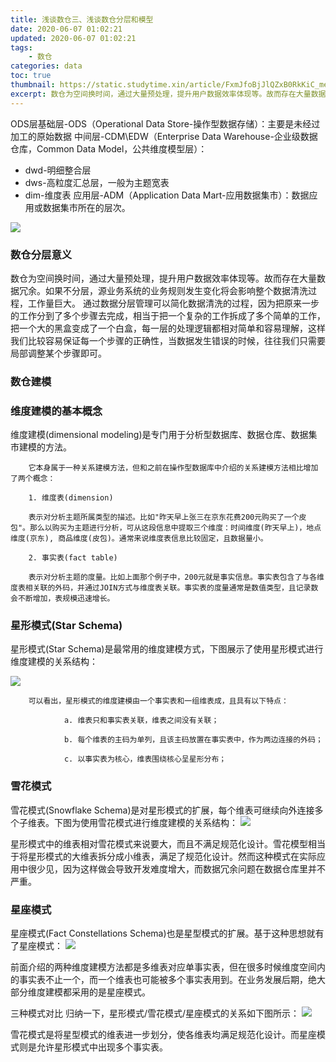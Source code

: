 ```yaml
---
title: 浅谈数仓三、浅谈数仓分层和模型
date: 2020-06-07 01:02:21
updated: 2020-06-07 01:02:21
tags: 
    - 数仓
categories: data
toc: true
thumbnail: https://static.studytime.xin/article/FxmJfoBjJlQZxB0RkKiC_meitu_2.jpg
excerpt: 数仓为空间换时间，通过大量预处理，提升用户数据效率体现等。故而存在大量数据冗余。如果不分层，源业务系统的业务规则发生变化将会影响整个数据清洗过程，工作量巨大。通过数据分层管理可以简化数据清洗的过程，因为把原来一步的工作分到了多个步骤去完成，相当于把一个复杂的工作拆成了多个简单的工作，把一个大的黑盒变成了一个白盒，每一层的处理逻辑都相对简单和容易理解，这样我们比较容易保证每一个步骤的正确性，当数据发生错误的时候，往往我们只需要局部调整某个步骤即可。
---
```


ODS层基础层-ODS（Operational Data Store-操作型数据存储）：主要是未经过加⼯的原始数据
中间层-CDM\EDW（Enterprise Data Warehouse-企业级数据仓库，Common Data Model，公共维度模型层）：
- dwd-明细整合层
- dws-⾼粒度汇总层，⼀般为主题宽表
- dim-维度表
应⽤层-ADM（Application Data Mart-应⽤数据集市）：数据应⽤或数据集市所在的层次。

![](https://static.studytime.xin/article/20200606193853.png)

### 数仓分层意义
数仓为空间换时间，通过大量预处理，提升用户数据效率体现等。故而存在大量数据冗余。如果不分层，源业务系统的业务规则发生变化将会影响整个数据清洗过程，工作量巨大。
通过数据分层管理可以简化数据清洗的过程，因为把原来一步的工作分到了多个步骤去完成，相当于把一个复杂的工作拆成了多个简单的工作，把一个大的黑盒变成了一个白盒，每一层的处理逻辑都相对简单和容易理解，这样我们比较容易保证每一个步骤的正确性，当数据发生错误的时候，往往我们只需要局部调整某个步骤即可。

### 数仓建模

### 维度建模的基本概念
维度建模(dimensional modeling)是专门用于分析型数据库、数据仓库、数据集市建模的方法。

        它本身属于一种关系建模方法，但和之前在操作型数据库中介绍的关系建模方法相比增加了两个概念：

        1. 维度表(dimension)

        表示对分析主题所属类型的描述。比如"昨天早上张三在京东花费200元购买了一个皮包"。那么以购买为主题进行分析，可从这段信息中提取三个维度：时间维度(昨天早上)，地点维度(京东), 商品维度(皮包)。通常来说维度表信息比较固定，且数据量小。

        2. 事实表(fact table)

        表示对分析主题的度量。比如上面那个例子中，200元就是事实信息。事实表包含了与各维度表相关联的外码，并通过JOIN方式与维度表关联。事实表的度量通常是数值类型，且记录数会不断增加，表规模迅速增长。
        
        
### 星形模式(Star Schema)
星形模式(Star Schema)是最常用的维度建模方式，下图展示了使用星形模式进行维度建模的关系结构：

![](https://static.studytime.xin/article/20200606195353.png)

        可以看出，星形模式的维度建模由一个事实表和一组维表成，且具有以下特点：

                a. 维表只和事实表关联，维表之间没有关联；

                b. 每个维表的主码为单列，且该主码放置在事实表中，作为两边连接的外码；

                c. 以事实表为核心，维表围绕核心呈星形分布；
                
 ### 雪花模式
雪花模式(Snowflake Schema)是对星形模式的扩展，每个维表可继续向外连接多个子维表。下图为使用雪花模式进行维度建模的关系结构：         ![](https://static.studytime.xin/article/20200606195422.png)

 星形模式中的维表相对雪花模式来说要大，而且不满足规范化设计。雪花模型相当于将星形模式的大维表拆分成小维表，满足了规范化设计。然而这种模式在实际应用中很少见，因为这样做会导致开发难度增大，而数据冗余问题在数据仓库里并不严重。
 
 ### 星座模式
星座模式(Fact Constellations Schema)也是星型模式的扩展。基于这种思想就有了星座模式：
![](https://static.studytime.xin/article/20200606195506.png)

前面介绍的两种维度建模方法都是多维表对应单事实表，但在很多时候维度空间内的事实表不止一个，而一个维表也可能被多个事实表用到。在业务发展后期，绝大部分维度建模都采用的是星座模式。

三种模式对比
归纳一下，星形模式/雪花模式/星座模式的关系如下图所示：
![](https://static.studytime.xin/article/20200606195544.png)
        
雪花模式是将星型模式的维表进一步划分，使各维表均满足规范化设计。而星座模式则是允许星形模式中出现多个事实表。

